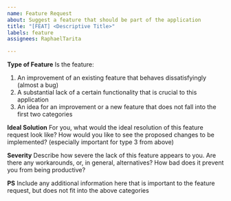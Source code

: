 ```yaml
---
name: Feature Request
about: Suggest a feature that should be part of the application
title: "[FEAT] <Descriptive Title>"
labels: feature
assignees: RaphaelTarita

---
```


**Type of Feature**
Is the feature:
1. An improvement of an existing feature that behaves dissatisfyingly (almost a bug)
2. A substantial lack of a certain functionality that is crucial to this application
3. An idea for an improvement or a new feature that does not fall into the first two categories

**Ideal Solution**
For you, what would the ideal resolution of this feature request look like? How would you like to see the proposed changes to be implemented? (especially important for type 3 from above)

**Severity**
Describe how severe the lack of this feature appears to you. Are there any workarounds, or, in general, alternatives? How bad does it prevent you from being productive?

**PS**
Include any additional information here that is important to the feature request, but does not fit into the above categories
